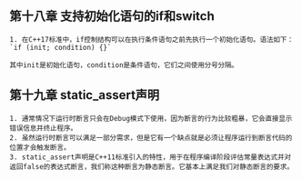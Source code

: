 
## 第十八章 支持初始化语句的if和switch


	1. 在C++17标准中，if控制结构可以在执行条件语句之前先执行一个初始化语句。语法如下：`if (init; condition) {}`

	其中init是初始化语句，condition是条件语句，它们之间使用分号分隔。

## 第十九章 static_assert声明

	1. 通常情况下运行时断言只会在Debug模式下使用，因为断言的行为比较粗暴，它会直接显示错误信息并终止程序。
	2. 虽然运行时断言可以满足一部分需求，但是它有一个缺点就是必须让程序运行到断言代码的位置才会触发断言。
	3. static_assert声明是C++11标准引入的特性，用于在程序编译阶段评估常量表达式并对返回false的表达式断言，我们称这种断言为静态断言。它基本上满足我们对静态断言的要求。
